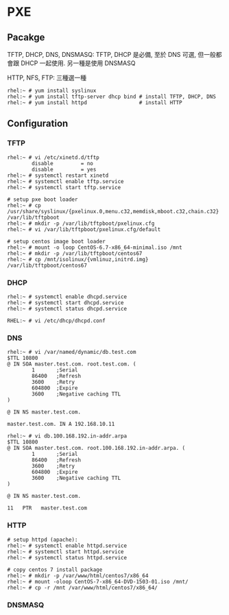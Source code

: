 # PXE #


## Pacakge ##

TFTP, DHCP, DNS, DNSMASQ: TFTP, DHCP 是必備, 至於 DNS 可選, 但一般都會跟 DHCP 一起使用. 另一種是使用 DNSMASQ

HTTP, NFS, FTP: 三種選一種

	rhel:~ # yum install syslinux
	rhel:~ # yum install tftp-server dhcp bind # install TFTP, DHCP, DNS
	rhel:~ # yum install httpd                 # install HTTP


## Configuration ##


### TFTP ###

	rhel:~ # vi /etc/xinetd.d/tftp
	        disable         = no
	        disable         = yes
	rhel:~ # systemctl restart xinetd
	rhel:~ # systemctl enable tftp.service
	rhel:~ # systemctl start tftp.service

	# setup pxe boot loader
	rhel:~ # cp /usr/share/syslinux/{pxelinux.0,menu.c32,memdisk,mboot.c32,chain.c32} /var/lib/tftpboot
	rhel:~ # mkdir -p /var/lib/tftpboot/pxelinux.cfg
	rhel:~ # vi /var/lib/tftpboot/pxelinux.cfg/default

	# setup centos image boot loader
	rhel:~ # mount -o loop CentOS-6.7-x86_64-minimal.iso /mnt
	rhel:~ # mkdir -p /var/lib/tftpboot/centos67
	rhel:~ # cp /mnt/isolinux/{vmlinuz,initrd.img} /var/lib/tftpboot/centos67


### DHCP ###

	rhel:~ # systemctl enable dhcpd.service
	rhel:~ # systemctl start dhcpd.service
	rhel:~ # systemctl status dhcpd.service

	RHEL:~ # vi /etc/dhcp/dhcpd.conf


### DNS ###

	rhel:~ # vi /var/named/dynamic/db.test.com
	$TTL 10800
	@ IN SOA master.test.com. root.test.com. (
	        1       ;Serial
	        86400   ;Refresh
	        3600    ;Retry
	        604800  ;Expire
	        3600    ;Negative caching TTL
	)
	
	@ IN NS master.test.com.
	
	master.test.com. IN A 192.168.10.11

	rhel:~ # vi db.100.168.192.in-addr.arpa
	$TTL 10800
	@ IN SOA master.test.com. root.100.168.192.in-addr.arpa. (
	        1       ;Serial
	        86400   ;Refresh
	        3600    ;Retry
	        604800  ;Expire
	        3600    ;Negative caching TTL
	)
	
	@ IN NS master.test.com.

	11   PTR   master.test.com


### HTTP ###

	# setup httpd (apache):
	rhel:~ # systemctl enable httpd.service
	rhel:~ # systemctl start httpd.service
	rhel:~ # systemctl status httpd.service

	# copy centos 7 install package
	rhel:~ # mkdir -p /var/www/html/centos7/x86_64
	rhel:~ # mount -oloop CentOS-7-x86_64-DVD-1503-01.iso /mnt/
	rhel:~ # cp -r /mnt /var/www/html/centos7/x86_64/


### DNSMASQ ###